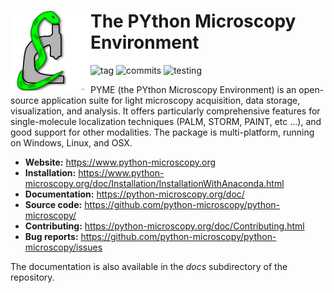 # <img alt="PYME" src="PYME/resources/icons/pymeLogo.png" style="float:left"> The PYthon Microscopy Environment

![tag](https://img.shields.io/github/v/tag/python-microscopy/python-microscopy?sort=semver&logo=github)
![commits](https://img.shields.io/github/commit-activity/m/python-microscopy/python-microscopy?logo=github)
![testing](https://img.shields.io/azure-devops/tests/davidbaddeleynz/pyme-ci/2/master?logo=azuredevops)

PYME (the PYthon Microscopy Environment) is an open-source application suite for light microscopy acquisition, data storage, visualization, and analysis. It offers particularly comprehensive features for single-molecule localization techniques (PALM, STORM, PAINT, etc ...), and good support for other modalities. The package is multi-platform, running on Windows, Linux, and OSX.

<!-- ![license](https://img.shields.io/github/license/python-microscopy/python-microscopy) -->
<!--![conda](https://img.shields.io/conda/v/david_baddeley/python-microscopy.svg)
![plat](https://img.shields.io/conda/pn/david_baddeley/python-microscopy.svg)-->

- **Website:** https://www.python-microscopy.org
- **Installation:** https://www.python-microscopy.org/doc/Installation/InstallationWithAnaconda.html
- **Documentation:** https://python-microscopy.org/doc/
- **Source code:** https://github.com/python-microscopy/python-microscopy/
- **Contributing:** https://python-microscopy.org/doc/Contributing.html
- **Bug reports:** https://github.com/python-microscopy/python-microscopy/issues

The documentation is also available in the *docs* subdirectory of the repository.
